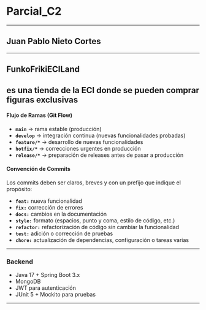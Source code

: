 # Parcial_C2
---
## Juan Pablo Nieto Cortes
---
## FunkoFrikiECILand
es una tienda de la ECI donde se pueden comprar figuras exclusivas
---
#### Flujo de Ramas (Git Flow)
- **`main`** → rama estable (producción)
- **`develop`** → integración continua (nuevas funcionalidades probadas)
- **`feature/*`** → desarrollo de nuevas funcionalidades
- **`hotfix/*`** → correcciones urgentes en producción
- **`release/*`** → preparación de releases antes de pasar a producción


#### Convención de Commits
Los commits deben ser claros, breves y con un prefijo que indique el propósito:

- **`feat:`** nueva funcionalidad
- **`fix:`** corrección de errores
- **`docs:`** cambios en la documentación
- **`style:`** formato (espacios, punto y coma, estilo de código, etc.)
- **`refactor:`** refactorización de código sin cambiar la funcionalidad
- **`test:`** adición o corrección de pruebas
- **`chore:`** actualización de dependencias, configuración o tareas varias
---
### Backend
- Java 17 + Spring Boot 3.x
- MongoDB
- JWT para autenticación
- JUnit 5 + Mockito para pruebas
---